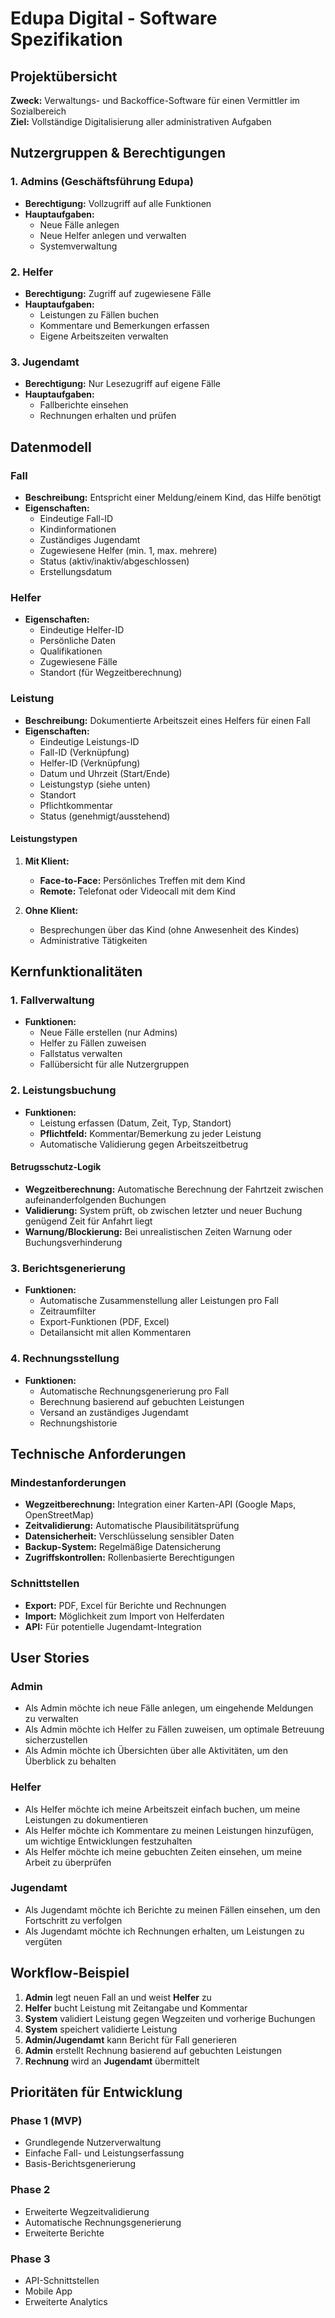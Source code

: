 # Edupa Digital - Software Spezifikation

## Projektübersicht
**Zweck:** Verwaltungs- und Backoffice-Software für einen Vermittler im Sozialbereich  
**Ziel:** Vollständige Digitalisierung aller administrativen Aufgaben

## Nutzergruppen & Berechtigungen

### 1. Admins (Geschäftsführung Edupa)
- **Berechtigung:** Vollzugriff auf alle Funktionen
- **Hauptaufgaben:**
  - Neue Fälle anlegen
  - Neue Helfer anlegen und verwalten
  - Systemverwaltung

### 2. Helfer
- **Berechtigung:** Zugriff auf zugewiesene Fälle
- **Hauptaufgaben:**
  - Leistungen zu Fällen buchen
  - Kommentare und Bemerkungen erfassen
  - Eigene Arbeitszeiten verwalten

### 3. Jugendamt
- **Berechtigung:** Nur Lesezugriff auf eigene Fälle
- **Hauptaufgaben:**
  - Fallberichte einsehen
  - Rechnungen erhalten und prüfen

## Datenmodell

### Fall
- **Beschreibung:** Entspricht einer Meldung/einem Kind, das Hilfe benötigt
- **Eigenschaften:**
  - Eindeutige Fall-ID
  - Kindinformationen
  - Zuständiges Jugendamt
  - Zugewiesene Helfer (min. 1, max. mehrere)
  - Status (aktiv/inaktiv/abgeschlossen)
  - Erstellungsdatum

### Helfer
- **Eigenschaften:**
  - Eindeutige Helfer-ID
  - Persönliche Daten
  - Qualifikationen
  - Zugewiesene Fälle
  - Standort (für Wegzeitberechnung)

### Leistung
- **Beschreibung:** Dokumentierte Arbeitszeit eines Helfers für einen Fall
- **Eigenschaften:**
  - Eindeutige Leistungs-ID
  - Fall-ID (Verknüpfung)
  - Helfer-ID (Verknüpfung)
  - Datum und Uhrzeit (Start/Ende)
  - Leistungstyp (siehe unten)
  - Standort
  - Pflichtkommentar
  - Status (genehmigt/ausstehend)

#### Leistungstypen
1. **Mit Klient:**
   - **Face-to-Face:** Persönliches Treffen mit dem Kind
   - **Remote:** Telefonat oder Videocall mit dem Kind

2. **Ohne Klient:**
   - Besprechungen über das Kind (ohne Anwesenheit des Kindes)
   - Administrative Tätigkeiten

## Kernfunktionalitäten

### 1. Fallverwaltung
- **Funktionen:**
  - Neue Fälle erstellen (nur Admins)
  - Helfer zu Fällen zuweisen
  - Fallstatus verwalten
  - Fallübersicht für alle Nutzergruppen

### 2. Leistungsbuchung
- **Funktionen:**
  - Leistung erfassen (Datum, Zeit, Typ, Standort)
  - **Pflichtfeld:** Kommentar/Bemerkung zu jeder Leistung
  - Automatische Validierung gegen Arbeitszeitbetrug

#### Betrugsschutz-Logik
- **Wegzeitberechnung:** Automatische Berechnung der Fahrtzeit zwischen aufeinanderfolgenden Buchungen
- **Validierung:** System prüft, ob zwischen letzter und neuer Buchung genügend Zeit für Anfahrt liegt
- **Warnung/Blockierung:** Bei unrealistischen Zeiten Warnung oder Buchungsverhinderung

### 3. Berichtsgenerierung
- **Funktionen:**
  - Automatische Zusammenstellung aller Leistungen pro Fall
  - Zeitraumfilter
  - Export-Funktionen (PDF, Excel)
  - Detailansicht mit allen Kommentaren

### 4. Rechnungsstellung
- **Funktionen:**
  - Automatische Rechnungsgenerierung pro Fall
  - Berechnung basierend auf gebuchten Leistungen
  - Versand an zuständiges Jugendamt
  - Rechnungshistorie

## Technische Anforderungen

### Mindestanforderungen
- **Wegzeitberechnung:** Integration einer Karten-API (Google Maps, OpenStreetMap)
- **Zeitvalidierung:** Automatische Plausibilitätsprüfung
- **Datensicherheit:** Verschlüsselung sensibler Daten
- **Backup-System:** Regelmäßige Datensicherung
- **Zugriffskontrollen:** Rollenbasierte Berechtigungen

### Schnittstellen
- **Export:** PDF, Excel für Berichte und Rechnungen
- **Import:** Möglichkeit zum Import von Helferdaten
- **API:** Für potentielle Jugendamt-Integration

## User Stories

### Admin
- Als Admin möchte ich neue Fälle anlegen, um eingehende Meldungen zu verwalten
- Als Admin möchte ich Helfer zu Fällen zuweisen, um optimale Betreuung sicherzustellen
- Als Admin möchte ich Übersichten über alle Aktivitäten, um den Überblick zu behalten

### Helfer
- Als Helfer möchte ich meine Arbeitszeit einfach buchen, um meine Leistungen zu dokumentieren
- Als Helfer möchte ich Kommentare zu meinen Leistungen hinzufügen, um wichtige Entwicklungen festzuhalten
- Als Helfer möchte ich meine gebuchten Zeiten einsehen, um meine Arbeit zu überprüfen

### Jugendamt
- Als Jugendamt möchte ich Berichte zu meinen Fällen einsehen, um den Fortschritt zu verfolgen
- Als Jugendamt möchte ich Rechnungen erhalten, um Leistungen zu vergüten

## Workflow-Beispiel

1. **Admin** legt neuen Fall an und weist **Helfer** zu
2. **Helfer** bucht Leistung mit Zeitangabe und Kommentar
3. **System** validiert Leistung gegen Wegzeiten und vorherige Buchungen
4. **System** speichert validierte Leistung
5. **Admin/Jugendamt** kann Bericht für Fall generieren
6. **Admin** erstellt Rechnung basierend auf gebuchten Leistungen
7. **Rechnung** wird an **Jugendamt** übermittelt

## Prioritäten für Entwicklung

### Phase 1 (MVP)
- Grundlegende Nutzerverwaltung
- Einfache Fall- und Leistungserfassung
- Basis-Berichtsgenerierung

### Phase 2
- Erweiterte Wegzeitvalidierung
- Automatische Rechnungsgenerierung
- Erweiterte Berichte

### Phase 3
- API-Schnittstellen
- Mobile App
- Erweiterte Analytics